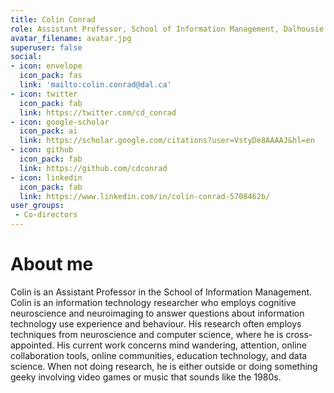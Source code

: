 ```yaml
---
title: Colin Conrad
role: Assistant Professor, School of Information Management, Dalhousie University
avatar_filename: avatar.jpg
superuser: false
social:
- icon: envelope
  icon_pack: fas
  link: 'mailto:colin.conrad@dal.ca'
- icon: twitter
  icon_pack: fab
  link: https://twitter.com/cd_conrad
- icon: google-scholar
  icon_pack: ai
  link: https://scholar.google.com/citations?user=VstyDe8AAAAJ&hl=en
- icon: github
  icon_pack: fab
  link: https://github.com/cdconrad
- icon: linkedin
  icon_pack: fab
  link: https://www.linkedin.com/in/colin-conrad-5708462b/
user_groups: 
 - Co-directors
---
```

# About me

Colin is an Assistant Professor in the School of Information Management. Colin is an information technology researcher who employs cognitive neuroscience and neuroimaging to answer questions about information technology use experience and behaviour. His research often employs techniques from neuroscience and computer science, where he is cross-appointed. His current work concerns mind wandering, attention, online collaboration tools, online communities, education technology, and data science. When not doing research, he is either outside or doing something geeky involving video games or music that sounds like the 1980s. 

